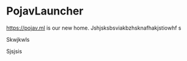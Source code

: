 # PojavLauncher

https://pojav.ml is our new home.
Jshjsksbsviakbzhsknafhakjstiowhf s

Skwjkwls













Sjsjsis
